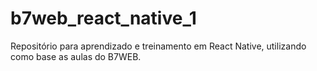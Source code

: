 # b7web_react_native_1
Repositório para aprendizado e treinamento em React Native, utilizando como base as aulas do B7WEB.
